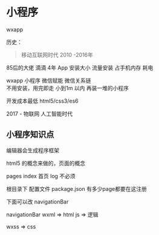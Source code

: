 # 小程序
wxapp

历史：
>移动互联网时代  2010 -2016年

85后的大佬  滴滴 4年  App 安装大小  流量安装  占手机内存 耗电


wxapp 小程序 微信赋能   微信关系链  
不用安装，用完即走  小到1m 以内
再装一堆的小程序

开发成本最低  html5/css3/es6


2017  -  物联网 人工智能时代


##  小程序知识点
编辑器会生成程序框架

html5 的概念来做的，页面的概念

pages
  index  首页
  log  不必须

根目录下
配置文件  package.json  有多少page都要在这注册

下面可以改 navigationBar

navigationBar 
wxml => html
js =>  逻辑

wxss => css

















